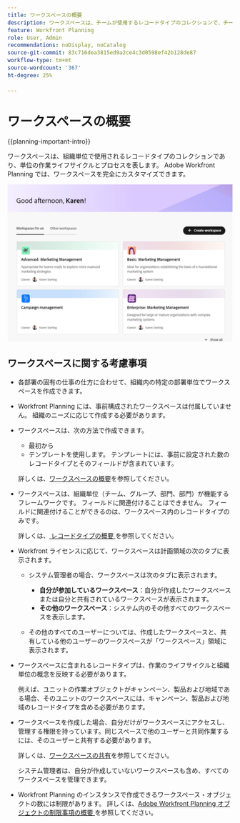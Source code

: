 ```yaml
---
title: ワークスペースの概要
description: ワークスペースは、チームが使用するレコードタイプのコレクションで、チームの作業ライフサイクルを表します。組織単位のワークフローに合わせて、Adobe Workfront Planning のワークスペースを完全にカスタマイズできます。
feature: Workfront Planning
role: User, Admin
recommendations: noDisplay, noCatalog
source-git-commit: 83c716dea3815ed9a2ce4c3d0598ef42b128de87
workflow-type: tm+mt
source-wordcount: '367'
ht-degree: 25%

---
```



# ワークスペースの概要

{{planning-important-intro}}

ワークスペースは、組織単位で使用されるレコードタイプのコレクションであり、単位の作業ライフサイクルとプロセスを表します。 Adobe Workfront Planning では、ワークスペースを完全にカスタマイズできます。


![](assets/workspaces-landing-page-admin-account.png)

## ワークスペースに関する考慮事項

* 各部署の固有の仕事の仕方に合わせて、組織内の特定の部署単位でワークスペースを作成できます。
* Workfront Planning には、事前構成されたワークスペースは付属していません。 組織のニーズに応じて作成する必要があります。
* ワークスペースは、次の方法で作成できます。

   * 最初から
   * テンプレートを使用します。 テンプレートには、事前に設定された数のレコードタイプとそのフィールドが含まれています。

  詳しくは、[ワークスペースの概要](/help/quicksilver/planning/architecture/create-workspaces.md)を参照してください。
* ワークスペースは、組織単位（チーム、グループ、部門、部門）が機能するフレームワークです。 フィールドに関連付けることはできません。 フィールドに関連付けることができるのは、ワークスペース内のレコードタイプのみです。

  詳しくは、[ レコードタイプの概要 ](/help/quicksilver/planning/architecture/overview-of-record-types.md) を参照してください。
* Workfront ライセンスに応じて、ワークスペースは計画領域の次のタブに表示されます。

   * システム管理者の場合、ワークスペースは次のタブに表示されます。

      * **自分が参加しているワークスペース**：自分が作成したワークスペースまたは自分と共有されているワークスペースが表示されます。
      * **その他のワークスペース**：システム内のその他すべてのワークスペースを表示します。

   * その他のすべてのユーザーについては、作成したワークスペースと、共有している他のユーザーのワークスペースが「ワークスペース」領域に表示されます。

* ワークスペースに含まれるレコードタイプは、作業のライフサイクルと組織単位の概念を反映する必要があります。

  例えば、ユニットの作業オブジェクトがキャンペーン、製品および地域である場合、そのユニットのワークスペースには、キャンペーン、製品および地域のレコードタイプを含める必要があります。
* ワークスペースを作成した場合、自分だけがワークスペースにアクセスし、管理する権限を持っています。同じスペースで他のユーザーと共同作業するには、そのユーザーと共有する必要があります。

  詳しくは、[ワークスペースの共有](/help/quicksilver/planning/access/share-workspaces.md)を参照してください。

  システム管理者は、自分が作成していないワークスペースも含め、すべてのワークスペースを管理できます。

<!--make this live with the GA: * There is no limit for how many workspaces you can create in your environment. However, we recommend not to have too many workspaces, as they could become hard to manage and your workflows might be too fragmented.-->

* Workfront Planning のインスタンスで作成できるワークスペース・オブジェクトの数には制限があります。 詳しくは、[Adobe Workfront Planning オブジェクトの制限事項の概要 ](/help/quicksilver/planning/general/limitations-overview.md) を参照してください。



